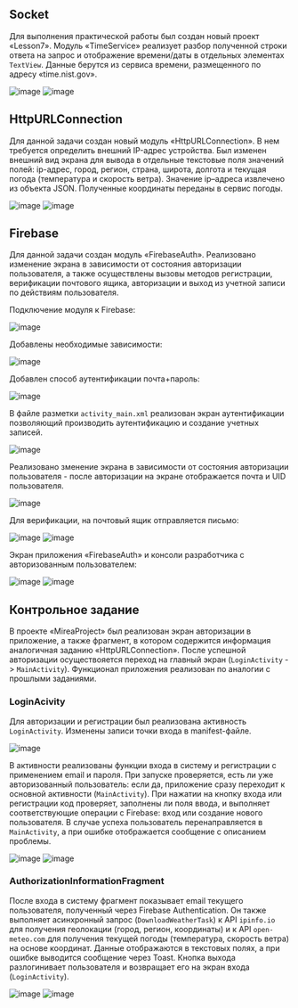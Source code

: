 ## Socket
Для выполнения практической работы был создан новый проект «Lesson7». 
Модуль «TimeService» реализует разбор полученной строки ответа на запрос и отображение времени/даты в отдельных элементах `TextView`.
Данные берутся из сервиса времени, размещенного по адресу «time.nist.gov».

![image](https://github.com/user-attachments/assets/550188ba-cc38-4947-a01e-e10bf4e1dcae) ![image](https://github.com/user-attachments/assets/8efafbab-6495-4682-b915-2f333bd5299f)

## HttpURLConnection
Для данной задачи создан новый модуль «HttpURLConnection». В нем требуется определить внешний IP-адрес устройства.
Был изменен внешний вид экрана для вывода в отдельные текстовые поля значений полей: ip-адрес, город, регион, страна, широта, долгота и текущая погода (температура и скорость ветра).
Значение ip–адреса извлечено из объекта JSON. Полученные координаты переданы в сервис погоды.

![image](https://github.com/user-attachments/assets/865b5f73-b168-4843-830f-3223df5a8198) ![image](https://github.com/user-attachments/assets/dcd121ed-12df-42fc-8092-489a01d00f02)

## Firebase
Для данной задачи создан модуль «FirebaseAuth». Реализовано изменение экрана в зависимости от состояния авторизации пользователя, 
а также осуществлены вызовы методов регистрации, верификации почтового ящика, авторизации и выход из учетной записи по действиям пользователя.

Подключение модуля к Firebase:

![image](https://github.com/user-attachments/assets/c1b785f4-f4f6-4078-b641-8c07f4f32d56)

Добавлены необходимые зависимости:

![image](https://github.com/user-attachments/assets/323a50a0-6920-479f-9e46-0f38906284b4)

Добавлен способ аутентификации почта+пароль:

![image](https://github.com/user-attachments/assets/6d85ca26-e577-46aa-86e5-bcf80c8900f6)

В файле разметки `activity_main.xml` реализован экран аутентификации позволяющий производить аутентификацию и создание учетных записей. 

![image](https://github.com/user-attachments/assets/316a4cf0-8fa2-48d5-8bc3-a1cc363aaaeb)

Реализовано зменение экрана в зависимости от состояния авторизации пользователя - после авторизации на экране отображается почта и UID пользователя.

![image](https://github.com/user-attachments/assets/a7d5399f-7f68-49d5-b388-aa6037f0ce5f)

Для верификации, на почтовый ящик отправляется письмо:

![image](https://github.com/user-attachments/assets/3fae5bcd-95e0-40dc-ac2d-8f018b0f4b18) ![image](https://github.com/user-attachments/assets/6fe4df5f-61b9-4fe9-b720-f4f40d96d4eb)

Экран приложения «FirebaseAuth» и консоли разработчика с авторизованным пользователем:

![image](https://github.com/user-attachments/assets/cb1cfc79-010c-4a71-8d48-ef5fc7eac635) ![image](https://github.com/user-attachments/assets/eef902d6-85b4-4d9c-8ecf-6b75d5e82338)

## Контрольное задание
В проекте «MireaProject» был реализован экран авторизации в приложение, а также фрагмент, в котором содержится информация аналогичная заданию «HttpURLConnection».
После успешной авторизации осуществояется переход на главный экран (`LoginActivity` -> `MainActivity`).
Функционал приложения реализован по аналогии с прошлыми заданиями.

### LoginAcivity
Для авторизации и регистрации был реализована активность `LoginActivity`. Изменены записи точки входа в manifest-файле.

![image](https://github.com/user-attachments/assets/a8234b44-fab6-4db5-941f-0879644395c1)

В активности реализованы функции входа в систему и регистрации с применением email и пароля. 
При запуске проверяется, есть ли уже авторизованный пользователь: если да, приложение сразу переходит к основной активности (`MainActivity`). 
При нажатии на кнопку входа или регистрации код проверяет, заполнены ли поля ввода, и выполняет соответствующие операции с Firebase: вход или создание нового пользователя. 
В случае успеха пользователь перенаправляется в `MainActivity`, а при ошибке отображается сообщение с описанием проблемы.

![image](https://github.com/user-attachments/assets/d7217a36-22ac-4b1d-9261-33ef9a5300d5) ![image](https://github.com/user-attachments/assets/7daaafcf-fcf9-4c8f-82de-e5d30a2e4e20)

### AuthorizationInformationFragment
После входа в систему фрагмент показывает email текущего пользователя, полученный через Firebase Authentication. 
Он также выполняет асинхронный запрос (`DownloadWeatherTask`) к API `ipinfo.io` для получения геолокации (город, регион, координаты) и к API `open-meteo.com`
для получения текущей погоды (температура, скорость ветра) на основе координат. Данные отображаются в текстовых полях, а при ошибке выводится сообщение через Toast. 
Кнопка выхода разлогинивает пользователя и возвращает его на экран входа (`LoginActivity`).

![image](https://github.com/user-attachments/assets/e340bceb-28ef-4f75-89ab-d3277b27c724) ![image](https://github.com/user-attachments/assets/bec556d7-b3fb-47cc-bd42-c84c7d4e9a52)


























